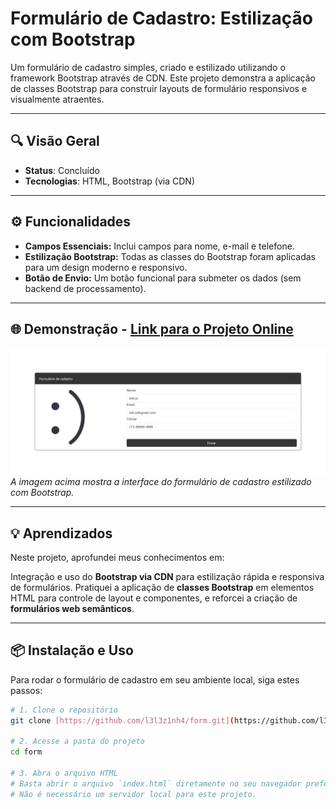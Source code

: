 # Formulário de Cadastro: Estilização com Bootstrap

Um formulário de cadastro simples, criado e estilizado utilizando o framework Bootstrap através de CDN. Este projeto demonstra a aplicação de classes Bootstrap para construir layouts de formulário responsivos e visualmente atraentes.

---

## 🔍 Visão Geral

-   **Status**: Concluído
-   **Tecnologias**: HTML, Bootstrap (via CDN)

---

## ⚙️ Funcionalidades


-   **Campos Essenciais:** Inclui campos para nome, e-mail e telefone.
-   **Estilização Bootstrap:** Todas as classes do Bootstrap foram aplicadas para um design moderno e responsivo.
-   **Botão de Envio:** Um botão funcional para submeter os dados (sem backend de processamento).

---

## 🌐 Demonstração - [Link para o Projeto Online](https://form-git-main-l3l3z1nh4s-projects.vercel.app/)

![Preview do Formulário Bootstrap](/assets/form_print.png)
*A imagem acima mostra a interface do formulário de cadastro estilizado com Bootstrap.*

---

## 💡 Aprendizados

Neste projeto, aprofundei meus conhecimentos em:

Integração e uso do **Bootstrap via CDN** para estilização rápida e responsiva de formulários. Pratiquei a aplicação de **classes Bootstrap** em elementos HTML para controle de layout e componentes, e reforcei a criação de **formulários web semânticos**.

---

## 📦 Instalação e Uso

Para rodar o formulário de cadastro em seu ambiente local, siga estes passos:

```bash
# 1. Clone o repositório
git clone [https://github.com/l3l3z1nh4/form.git](https://github.com/l3l3z1nh4/form.git)

# 2. Acesse a pasta do projeto
cd form

# 3. Abra o arquivo HTML
# Basta abrir o arquivo `index.html` diretamente no seu navegador preferido.
# Não é necessário um servidor local para este projeto.

